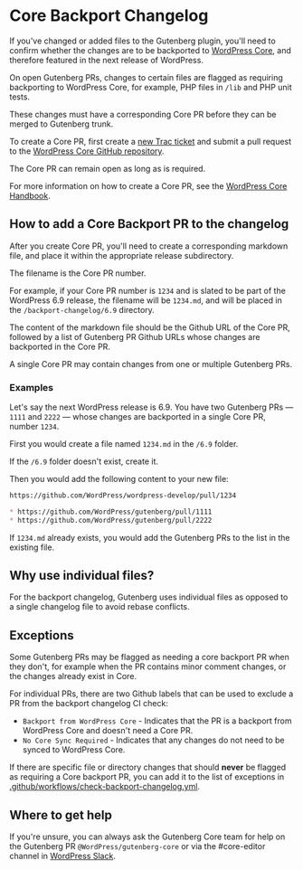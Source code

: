 # Core Backport Changelog

If you've changed or added files to the Gutenberg plugin, you'll need to confirm whether the changes are to be backported to [WordPress Core](https://github.com/WordPress/wordpress-develop), and therefore featured in the next release of WordPress.

On open Gutenberg PRs, changes to certain files are flagged as requiring backporting to WordPress Core, for example, PHP files in `/lib` and PHP unit tests. 

These changes must have a corresponding Core PR before they can be merged to Gutenberg trunk.

To create a Core PR, first create a [new Trac ticket](https://core.trac.wordpress.org/newticket) and submit a pull request to the [WordPress Core GitHub repository](https://github.com/WordPress/wordpress-develop).

The Core PR can remain open as long as is required.

For more information on how to create a Core PR, see the [WordPress Core Handbook](https://make.wordpress.org/core/handbook/contribute/git/github-pull-requests-for-code-review/).

## How to add a Core Backport PR to the changelog

After you create Core PR, you'll need to create a corresponding markdown file, and place it within the appropriate release subdirectory.

The filename is the Core PR number.

For example, if your Core PR number is `1234` and is slated to be part of the WordPress 6.9 release, the filename will be `1234.md`, and will be placed in the `/backport-changelog/6.9` directory.

The content of the markdown file should be the Github URL of the Core PR, followed by a list of Gutenberg PR Github URLs whose changes are backported in the Core PR.

A single Core PR may contain changes from one or multiple Gutenberg PRs.

### Examples

Let's say the next WordPress release is 6.9. You have two Gutenberg PRs  — `1111` and `2222` — whose changes are backported in a single Core PR, number `1234`.

First you would create a file named `1234.md` in the `/6.9` folder. 

If the `/6.9` folder doesn't exist, create it. 

Then you would add the following content to your new file:

```md
https://github.com/WordPress/wordpress-develop/pull/1234

* https://github.com/WordPress/gutenberg/pull/1111
* https://github.com/WordPress/gutenberg/pull/2222
```

If `1234.md` already exists, you would add the Gutenberg PRs to the list in the existing file.

## Why use individual files?

For the backport changelog, Gutenberg uses individual files as opposed to a single changelog file to avoid rebase conflicts.

## Exceptions

Some Gutenberg PRs may be flagged as needing a core backport PR when they don't, for example when the PR contains minor comment changes, or the changes already exist in Core.

For individual PRs, there are two Github labels that can be used to exclude a PR from the backport changelog CI check:

- `Backport from WordPress Core` - Indicates that the PR is a backport from WordPress Core and doesn't need a Core PR.
- `No Core Sync Required` - Indicates that any changes do not need to be synced to WordPress Core.

If there are specific file or directory changes that should **never** be flagged as requiring a Core backport PR, you can add it to the list of exceptions in [.github/workflows/check-backport-changelog.yml](https://github.com/WordPress/gutenberg/tree/trunk/.github/workflows/check-backport-changelog.yml).



## Where to get help

If you're unsure, you can always ask the Gutenberg Core team for help on the Gutenberg PR `@WordPress/gutenberg-core` or via the #core-editor channel in [WordPress Slack](https://make.wordpress.org/chat/).
